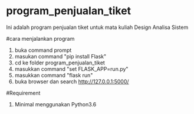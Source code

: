 # program_penjualan_tiket
Ini adalah program penjualan tiket untuk mata kuliah Design Analisa Sistem

#cara menjalankan program
1. buka command prompt
2. masukan command "pip install Flask"
3. cd ke folder program_penjualan_tiket
4. masukkan command "set FLASK_APP=run.py"
5. masukkan command "flask run"
6. buka browser dan search http://127.0.0.1:5000/

#Requirement
1. Minimal menggunakan Python3.6
